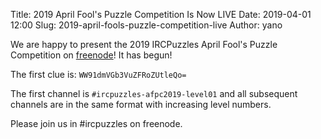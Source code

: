 Title: 2019 April Fool's Puzzle Competition Is Now LIVE
Date: 2019-04-01 12:00
Slug: 2019-april-fools-puzzle-competition-live
Author: yano

We are happy to present the 2019 IRCPuzzles April Fool's Puzzle Competition on [freenode](https://freenode.net/)! It has begun!

The first clue is: `WW91dmVGb3VuZFRoZUtleQo=`

The first channel is `#ircpuzzles-afpc2019-level01` and all subsequent channels are in the same format with increasing level numbers.

Please join us in #ircpuzzles on freenode.
